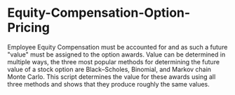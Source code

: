 # Equity-Compensation-Option-Pricing

Employee Equity Compensation must be accounted for and as such a future "value" must be assigned to the option awards. Value can be determined in multiple ways, the three most popular methods for determining the future value of a stock option are Black–Scholes, Binomial, and Markov chain Monte Carlo. This script determines the value for these awards using all three methods and shows that they produce roughly the same values.
